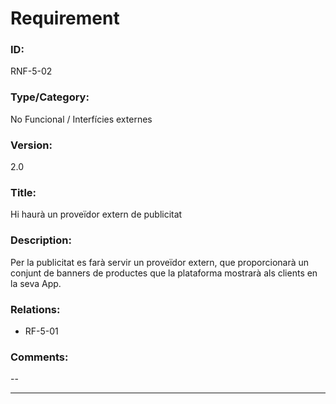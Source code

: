 # Requirement

### ID:
RNF-5-02

### Type/Category:
No Funcional / Interfícies externes

### Version:
2.0

### Title:
Hi haurà un proveïdor extern de publicitat

### Description:
Per la publicitat es farà servir un proveïdor extern, que proporcionarà un conjunt de banners de productes que la plataforma mostrarà als clients en la seva App.

### Relations:
* RF-5-01

### Comments:
--

---